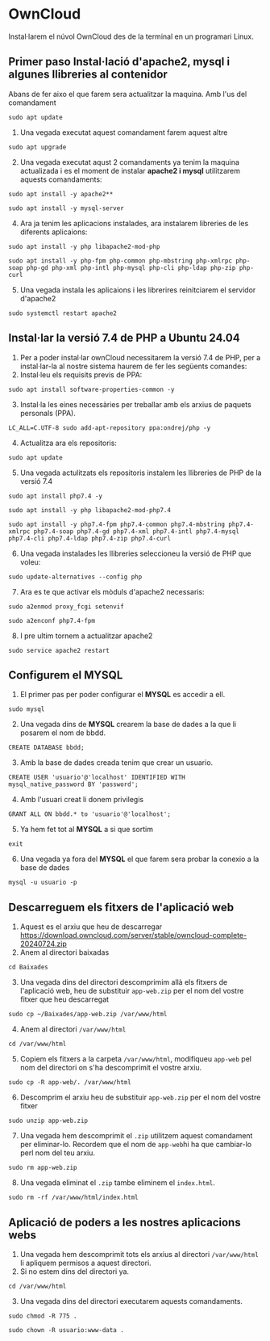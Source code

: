 # OwnCloud
Instal·larem el núvol OwnCloud des de la terminal en un programari Linux.
## Primer paso Instal·lació d'apache2, mysql i algunes llibreries al contenidor
Abans de fer aixo el que farem sera actualitzar la maquina.
Amb l'us del comandament 
```console
sudo apt update
```
1. Una vegada executat aquest comandament farem aquest altre 

```console
sudo apt upgrade
```
2. Una vegada executat aqust 2 comandaments ya tenim la maquina actualizada i es el moment de instalar **apache2 i mysql** utilitzarem aquests comandaments:
   
```console
sudo apt install -y apache2**
```
```console
sudo apt install -y mysql-server
```

4. Ara ja tenim les aplicacions instalades, ara instalarem libreries de les diferents aplicaions: 
```console
sudo apt install -y php libapache2-mod-php
```
```console
sudo apt install -y php-fpm php-common php-mbstring php-xmlrpc php-soap php-gd php-xml php-intl php-mysql php-cli php-ldap php-zip php-curl
```
5. Una vegada instala les aplicaions i les librerires reinitciarem el servidor d'apache2

```console
sudo systemctl restart apache2
```
## Instal·lar la versió 7.4 de PHP a Ubuntu 24.04

1. Per a poder instal·lar ownCloud necessitarem la versió 7.4 de PHP, per a instal·lar-la al nostre sistema haurem de fer les següents comandes:
2. Instal·leu els requisits previs de PPA:

```console
sudo apt install software-properties-common -y
```
3. Instal·la les eines necessàries per treballar amb els arxius de paquets personals (PPA).

```console
LC_ALL=C.UTF-8 sudo add-apt-repository ppa:ondrej/php -y
```
4. Actualitza ara els repositoris:
```console
sudo apt update
```
5. Una vegada actulitzats els repositoris instalem les llibreries de PHP de la versió 7.4
```console
sudo apt install php7.4 -y
```
```console
sudo apt install -y php libapache2-mod-php7.4
```
```console
sudo apt install -y php7.4-fpm php7.4-common php7.4-mbstring php7.4-xmlrpc php7.4-soap php7.4-gd php7.4-xml php7.4-intl php7.4-mysql php7.4-cli php7.4-ldap php7.4-zip php7.4-curl
```
6. Una vegada instalades les llibreries seleccioneu la versió de PHP que voleu:
```console
sudo update-alternatives --config php
```
7. Ara es te que activar els mòduls d'apache2 necessaris:
```console
sudo a2enmod proxy_fcgi setenvif
```
```console
sudo a2enconf php7.4-fpm
```
8. I pre ultim tornem a actualitzar apache2
```console
sudo service apache2 restart
```
## Configurem el MYSQL

1. El primer pas per poder configurar el **MYSQL** es accedir a ell.
```console
sudo mysql
```
2. Una vegada dins de **MYSQL** crearem la base de dades a la que li posarem el nom de bbdd.
```console
CREATE DATABASE bbdd;
```
3. Amb la base de dades creada tenim que crear un usuario.
```console
CREATE USER 'usuario'@'localhost' IDENTIFIED WITH mysql_native_password BY 'password';
```
4. Amb l'usuari creat li donem privilegis
```console
GRANT ALL ON bbdd.* to 'usuario'@'localhost';
```
5. Ya hem fet tot al **MYSQL** a si que sortim
```console
exit
```
6. Una vegada ya fora del **MYSQL** el que farem sera probar la conexio a la base de dades
```console
mysql -u usuario -p
```

## Descarreguem els fitxers de l'aplicació web
1. Aquest es el arxiu que heu de descarregar
https://download.owncloud.com/server/stable/owncloud-complete-20240724.zip
2. Anem al directori baixadas
```console
cd Baixades
```
3. Una vegada dins del directori descomprimim allà els fitxers de l'aplicació web, heu de substituir `app-web.zip` per el nom del vostre fitxer que heu descarregat
```console
sudo cp ~/Baixades/app-web.zip /var/www/html
```
4. Anem al directori `/var/www/html`
```console
cd /var/www/html
```
5. Copiem els fitxers a la carpeta `/var/www/html`, modifiqueu `app-web` pel nom del directori on s'ha descomprimit el vostre arxiu.
```console
sudo cp -R app-web/. /var/www/html
```

6. Descomprim el arxiu heu de substituir `app-web.zip` per el nom del vostre fitxer
```console
sudo unzip app-web.zip
```
7. Una vegada hem descomprimit el `.zip` utilitzem aquest comandament per eliminar-lo. Recordem que el nom de `app-web`hi ha que cambiar-lo perl nom del teu arxiu.
```console
sudo rm app-web.zip
```
8. Una vegada eliminat el `.zip` tambe eliminem el `index.html`.
```console
sudo rm -rf /var/www/html/index.html
```
## Aplicació de poders a les nostres aplicacions webs
1. Una vegada hem descomprimit tots els arxius al directori `/var/www/html` li apliquem permisos a aquest directori.
2. Si no estem dins del directori ya.
```console
cd /var/www/html
```
3. Una vegada dins del directori executarem aquests comandaments.
```console
sudo chmod -R 775 .
```
```console
sudo chown -R usuario:www-data .
```

 
